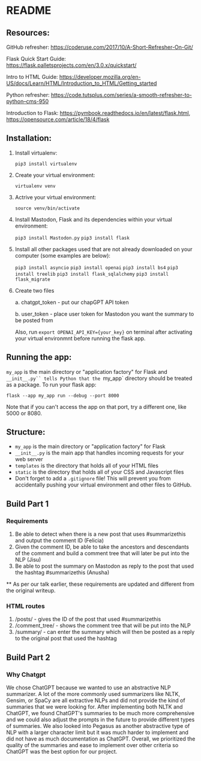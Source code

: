 # README

## Resources:
GitHub refresher: https://coderuse.com/2017/10/A-Short-Refresher-On-Git/

Flask Quick Start Guide: https://flask.palletsprojects.com/en/3.0.x/quickstart/

Intro to HTML Guide: https://developer.mozilla.org/en-US/docs/Learn/HTML/Introduction_to_HTML/Getting_started

Python refresher: https://code.tutsplus.com/series/a-smooth-refresher-to-python–cms-950

Introduction to Flask: https://pymbook.readthedocs.io/en/latest/flask.html, https://opensource.com/article/18/4/flask

## Installation:

1. Install virtualenv:

   `pip3 install virtualenv`
   
2. Create your virtual environment:

   `virtualenv venv`

3. Actrive your virtual environment:

   `source venv/bin/activate`

4. Install Mastodon, Flask and its dependencies within your virtual environment:

   `pip3 install Mastodon.py`
   `pip3 install flask`

5. Install all other packages used that are not already downloaded on your computer (some examples are below): 

   `pip3 install asyncio`
   `pip3 install openai`
   `pip3 install bs4`
   `pip3 install treelib`
   `pip3 install flask_sqlalchemy`
   `pip3 install flask_migrate`

6. Create two files 
   
   a. chatgpt_token - put our chapGPT API token
   
   b. user_token - place user token for Mastodon you want the summary to be posted from 

   Also, run `export OPENAI_API_KEY={your_key}` on terminal after activating your virtual environmnt before running the flask app. 
   

## Running the app:
`my_app` is the main directory or "application factory" for Flask and `__init__.py`` tells Python that the `my_app` directory should be treated as a package. To run your flask app:

`flask --app my_app run --debug --port 8000`

Note that if you can't access the app on that port, try a different one, like 5000 or 8080.

## Structure:
- `my_app` is the main directory or "application factory" for Flask
- `__init__.py` is the main app that handles incoming requests for your web server
- `templates` is the directory that holds all of your HTML files
- `static` is the directory that holds all of your CSS and Javascript files
- Don't forget to add a `.gitignore` file! This will prevent you from accidentally pushing your virtual environment and other files to GitHub.


## Build Part 1
### Requirements
1. Be able to detect when there is a new post that uses #summarizethis and output the comment ID (Felicia)
2. Given the comment ID, be able to take the ancestors and descendants of the comment and build a comment tree that will later be put into the NLP (Jisu) 
3. Be able to post the summary on Mastodon as reply to the post that used the hashtag #summarizethis (Anusha)

** As per our talk earlier, these requirements are updated and different from the original writeup. 

### HTML routes
1. /posts/ - gives the ID of the post that used #summarizethis
2. /comment_tree/ - shows the comment tree that will be put into the NLP
3. /summary/ - can enter the summary which will then be posted as a reply to the original post that used the hashtag 


## Build Part 2
### Why Chatgpt
We chose ChatGPT because we wanted to use an abstractive NLP summarizer. A lot of the more commonly used summarizers like NLTK, Gensim, or SpaCy are all extractive NLPs and did not provide the kind of summaries that we were looking for. After implementing both NLTK and ChatGPT, we found ChatGPT's summaries to be much more comprehensive and we could also adjust the prompts in the future to provide different types of summaries. We also looked into Pegasus as another abstractive type of NLP with a larger character limit but it was much harder to implement and did not have as much documentation as ChatGPT. Overall, we prioritized the quality of the summaries and ease to implement over other criteria so ChatGPT was the best option for our project. 
